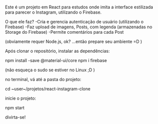 Este é um projeto em React para estudos onde imita a interface estilizada para parecer o Instagram, utilizando o Firebase.

O que ele faz?
-Cria e gerencia autenticação de usuário (utilizando o Firebase)
-Faz upload de imagens, Posts, com legenda (armazenadas no Storage do Firebase)
-Permite comentários para cada Post

(obviamente requer Node.js, ok? ...então prepare seu ambiente =D )

Após clonar o repositório, instalar as dependências:

npm install -save @material-ui/core
npm i firebase

(não esqueça o sudo se estiver no Linux ;D )

no terminal, vá até a pasta do projeto:

cd ~user~/projetos/react-instagram-clone

inicie o projeto:

npm start

divirta-se!

